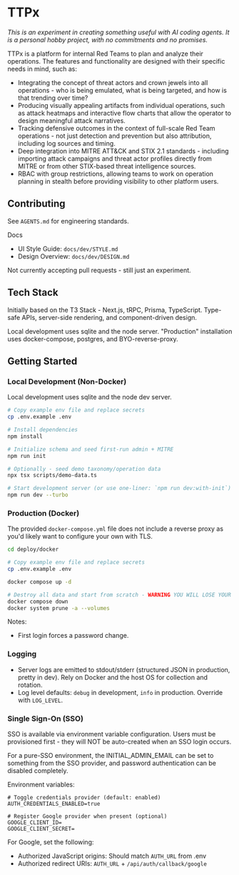 # TTPx

_This is an experiment in creating something useful with AI coding agents. It is a personal hobby project, with no commitments and no promises._

TTPx is a platform for internal Red Teams to plan and analyze their operations. The features and functionality are designed with their specific needs in mind, such as:

- Integrating the concept of threat actors and crown jewels into all operations - who is being emulated, what is being targeted, and how is that trending over time?
- Producing visually appealing artifacts from individual operations, such as attack heatmaps and interactive flow charts that allow the operator to design meaningful attack narratives.
- Tracking defensive outcomes in the context of full-scale Red Team operations - not just detection and prevention but also attribution, including log sources and timing.
- Deep integration into MITRE ATT&CK and STIX 2.1 standards - including importing attack campaigns and threat actor profiles directly from MITRE or from other STIX-based threat intelligence sources.
- RBAC with group restrictions, allowing teams to work on operation planning in stealth before providing visibility to other platform users.

## Contributing

See `AGENTS.md` for engineering standards.

Docs
- UI Style Guide: `docs/dev/STYLE.md`
- Design Overview: `docs/dev/DESIGN.md`

Not currently accepting pull requests - still just an experiment.

## Tech Stack

Initially based on the T3 Stack - Next.js, tRPC, Prisma, TypeScript. Type-safe APIs, server-side rendering, and component-driven design.

Local development uses sqlite and the node server. "Production" installation uses docker-compose, postgres, and BYO-reverse-proxy.

## Getting Started

### Local Development (Non-Docker)

Local development uses sqlite and the node dev server.

```sh
# Copy example env file and replace secrets
cp .env.example .env

# Install dependencies
npm install

# Initialize schema and seed first-run admin + MITRE
npm run init

# Optionally - seed demo taxonomy/operation data
npx tsx scripts/demo-data.ts

# Start development server (or use one-liner: `npm run dev:with-init`)
npm run dev --turbo
```

### Production (Docker)

The provided `docker-compose.yml` file does not include a reverse proxy as you'd likely want to configure your own with TLS.

```sh
cd deploy/docker

# Copy example env file and replace secrets
cp .env.example .env

docker compose up -d

# Destroy all data and start from scratch - WARNING YOU WILL LOSE YOUR DB
docker compose down
docker system prune -a --volumes
```

Notes:

- First login forces a password change.

### Logging

- Server logs are emitted to stdout/stderr (structured JSON in production, pretty in dev). Rely on Docker and the host OS for collection and rotation.
- Log level defaults: `debug` in development, `info` in production. Override with `LOG_LEVEL`.

### Single Sign-On (SSO)

SSO is available via environment variable configuration. Users must be provisioned first - they will NOT be auto-created when an SSO login occurs.

For a pure-SSO environment, the INITIAL_ADMIN_EMAIL can be set to something from the SSO provider, and password authentication can be disabled completely.

Environment variables:

```
# Toggle credentials provider (default: enabled)
AUTH_CREDENTIALS_ENABLED=true

# Register Google provider when present (optional)
GOOGLE_CLIENT_ID=
GOOGLE_CLIENT_SECRET=
```

For Google, set the following:

- Authorized JavaScript origins: Should match `AUTH_URL` from .env
- Authorized redirect URIs: `AUTH_URL` + `/api/auth/callback/google`
